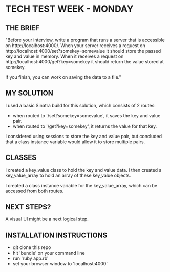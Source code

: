 TECH TEST WEEK - MONDAY
=======================

THE BRIEF
---------

"Before your interview, write a program that runs a server that is accessible on http://localhost:4000/. When your server receives a request on http://localhost:4000/set?somekey=somevalue it should store the passed key and value in memory. When it receives a request on http://localhost:4000/get?key=somekey it should return the value stored at somekey.

If you finish, you can work on saving the data to a file."

MY SOLUTION
-----------

I used a basic Sinatra build for this solution, which consists of 2 routes:

- when routed to '/set?somekey=somevalue', it saves the key and value pair.
- when routed to '/get?key=somekey', it returns the value for that key.

I considered using sessions to store the key and value pair, but concluded that a class instance variable would allow it to store multiple pairs.

CLASSES
-------

I created a key_value class to hold the key and value data.
I then created a key_value_array to hold an array of these key_value objects.

I created a class instance variable for the key_value_array, which can be accessed from both routes.

NEXT STEPS?
----------

A visual UI might be a next logical step.

INSTALLATION INSTRUCTIONS
------------------------

- git clone this repo
- hit 'bundle' on your command line
- run 'ruby app.rb'
- set your browser window to 'localhost:4000'
